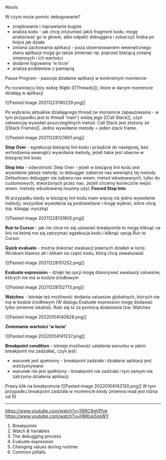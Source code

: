 #tools

W czym może pomóc debugowanie?
* znajdowanie i naprawianie bugów
* analiza kodu - jak chcę zrozumieć jakiś fragment kodu, mogę analizować go w głowie, albo odpalić debuggera i zobaczyć linijka po linijce jak działa
* zmiana zachowania aplikacji - poza obserwowaniem wewnętrznego stanu aplikacji mogę go także zmieniać np. poprzez bieżącą zmianę zmiennych i ich wartości
* dodanie logowania 'w locie'
* analiza problemów z pamięcią

Pause Program - pauzuje działanie aplikacji w konkretnym momencie

Po rozwinięciu listy widzę Wątki ([[Threads]]), które w danym momencie działają w aplikacji

![[Pasted image 20211223180229.png]]

Po wybraniu aktualnie działającego thread (w momencie zapauzowania - w tym przypadku jest to thread 'main') widzę jego [[Call Stack]], czyli sekwencję wywołań poszczególnych metod. 
Call Stack jest złożony ze [[Stack Frames]]. Jedno wywołanie metody =  jeden stack frame.

![[Pasted image 20211228123601.png]]

**Step Over** - egzekucja bieżącej linii kodu i przejście do następnej, bez wchodzenia wewnątrz wywołania metody, jeżeli takie jest obecne w bieżącej linii kodu

**Step Into** - odwrotność Step Over - jeżeli w bieżącej linii kodu jest wywołanie jakiejś metody, to debugger zabierze nas wewnątrz tej metody. Defaultowo debugger nie zabiera nas wewn. metod wbudowanych, tylko do customowych, stworzonych przez nas. Jeżeli chcemy koniecznie wejść wewn. metody wbudowanej musimy użyć **Forced Step Into**

W przypadku kiedy w bieżącej linii kodu mam więcej niż jedno wywołanie metody, wszystkie wywołania są podświetlane i mogę wybrać, które chcę (np. klikając myszką)

![[Pasted image 20211228131805.png]]

**Run to Cursor** - jak nie chce mi się ustawiać breakpoints to mogę kliknąć na linii na której ma się zatrzymać egzekucja kodu i kliknąć opcję Run to Cursor.

**Quick evaluate** - można dokonać ewaluacji pewnych działań w locie. Wciskam klawisz alt i klikam na część kodu, którą chcę zewaluować

![[Pasted image 20211228151252.png]]

**Evaluate expression** - dzięki tej opcji mogę dokonywać ewaluacji valuesów, których nie ma w kodzie źródłowym

![[Pasted image 20211228152713.png]]

**Watches** - istnieje też możliwość dodania valuesów globalnych, których nie ma w kodzie źródłowym (W dialogu Evaluate expression mogę dodawać tylko zmienne lokalne). Robi się to za pomocą dodawania tzw. Watches

![[Pasted image 20220104140828.png]]

**Zmienianie wartości 'w locie'**

![[Pasted image 20220104141237.png]]

**Breakpoint condition** - istnieje możliwość ustalenia warunku w jakim breakpoint ma zadziałać, czyli jeśli:
* warunek jest spełniony - breakpoint zadziała i działanie aplikacji jest wstrzymywane
* warunek nie jest spełniony - breakpoint nie zadziała i tym samym nie zatrzyma działania aplikacji

Prawy klik na breakpoincie
![[Pasted image 20220104142130.png]]
W tym przypadku breakpoint zadziała w momencie kiedy zmienna read jest różna od 10

---
https://www.youtube.com/watch?v=59RC8gVPlvk
https://www.youtube.com/watch?v=HBlKsk5npWY

1. Breakpoints
2. Watch & Variables
3. The debugging process
4. Evaluate expression
5. Changing values during runtime
6. Common pitfalls